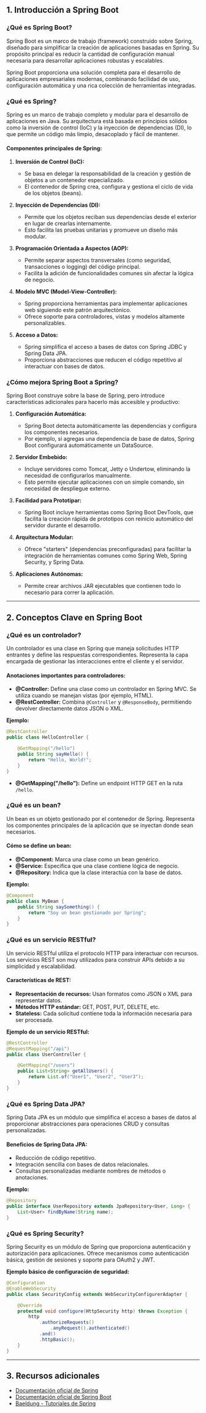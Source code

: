## **1. Introducción a Spring Boot**

### **¿Qué es Spring Boot?**
Spring Boot es un marco de trabajo (framework) construido sobre Spring, diseñado para simplificar la creación de aplicaciones basadas en Spring. Su propósito principal es reducir la cantidad de configuración manual necesaria para desarrollar aplicaciones robustas y escalables.

Spring Boot proporciona una solución completa para el desarrollo de aplicaciones empresariales modernas, combinando facilidad de uso, configuración automática y una rica colección de herramientas integradas.

### **¿Qué es Spring?**
Spring es un marco de trabajo completo y modular para el desarrollo de aplicaciones en Java. Su arquitectura está basada en principios sólidos como la inversión de control (IoC) y la inyección de dependencias (DI), lo que permite un código más limpio, desacoplado y fácil de mantener.

#### **Componentes principales de Spring:**
1. **Inversión de Control (IoC):**
    - Se basa en delegar la responsabilidad de la creación y gestión de objetos a un contenedor especializado.
    - El contenedor de Spring crea, configura y gestiona el ciclo de vida de los objetos (beans).

2. **Inyección de Dependencias (DI):**
    - Permite que los objetos reciban sus dependencias desde el exterior en lugar de crearlas internamente.
    - Esto facilita las pruebas unitarias y promueve un diseño más modular.

3. **Programación Orientada a Aspectos (AOP):**
    - Permite separar aspectos transversales (como seguridad, transacciones o logging) del código principal.
    - Facilita la adición de funcionalidades comunes sin afectar la lógica de negocio.

4. **Modelo MVC (Model-View-Controller):**
    - Spring proporciona herramientas para implementar aplicaciones web siguiendo este patrón arquitectónico.
    - Ofrece soporte para controladores, vistas y modelos altamente personalizables.

5. **Acceso a Datos:**
    - Spring simplifica el acceso a bases de datos con Spring JDBC y Spring Data JPA.
    - Proporciona abstracciones que reducen el código repetitivo al interactuar con bases de datos.

### **¿Cómo mejora Spring Boot a Spring?**
Spring Boot construye sobre la base de Spring, pero introduce características adicionales para hacerlo más accesible y productivo:

1. **Configuración Automática:**
    - Spring Boot detecta automáticamente las dependencias y configura los componentes necesarios.
    - Por ejemplo, si agregas una dependencia de base de datos, Spring Boot configurará automáticamente un DataSource.

2. **Servidor Embebido:**
    - Incluye servidores como Tomcat, Jetty o Undertow, eliminando la necesidad de configurarlos manualmente.
    - Esto permite ejecutar aplicaciones con un simple comando, sin necesidad de despliegue externo.

3. **Facilidad para Prototipar:**
    - Spring Boot incluye herramientas como Spring Boot DevTools, que facilita la creación rápida de prototipos con reinicio automático del servidor durante el desarrollo.

4. **Arquitectura Modular:**
    - Ofrece "starters" (dependencias preconfiguradas) para facilitar la integración de herramientas comunes como Spring Web, Spring Security, y Spring Data.

5. **Aplicaciones Autónomas:**
    - Permite crear archivos JAR ejecutables que contienen todo lo necesario para correr la aplicación.

---

## **2. Conceptos Clave en Spring Boot**

### **¿Qué es un controlador?**
Un controlador es una clase en Spring que maneja solicitudes HTTP entrantes y define las respuestas correspondientes. Representa la capa encargada de gestionar las interacciones entre el cliente y el servidor.

#### **Anotaciones importantes para controladores:**
- **@Controller:** Define una clase como un controlador en Spring MVC. Se utiliza cuando se manejan vistas (por ejemplo, HTML).
- **@RestController:** Combina `@Controller` y `@ResponseBody`, permitiendo devolver directamente datos JSON o XML.

**Ejemplo:**
```java
@RestController
public class HelloController {

    @GetMapping("/hello")
    public String sayHello() {
        return "Hello, World!";
    }
}
```
- **@GetMapping("/hello"):** Define un endpoint HTTP GET en la ruta `/hello`.

### **¿Qué es un bean?**
Un bean es un objeto gestionado por el contenedor de Spring. Representa los componentes principales de la aplicación que se inyectan donde sean necesarios.

#### **Cómo se define un bean:**
- **@Component:** Marca una clase como un bean genérico.
- **@Service:** Especifica que una clase contiene lógica de negocio.
- **@Repository:** Indica que la clase interactúa con la base de datos.

**Ejemplo:**
```java
@Component
public class MyBean {
    public String saySomething() {
        return "Soy un bean gestionado por Spring";
    }
}
```

### **¿Qué es un servicio RESTful?**
Un servicio RESTful utiliza el protocolo HTTP para interactuar con recursos. Los servicios REST son muy utilizados para construir APIs debido a su simplicidad y escalabilidad.

#### **Características de REST:**
- **Representación de recursos:** Usan formatos como JSON o XML para representar datos.
- **Métodos HTTP estándar:** GET, POST, PUT, DELETE, etc.
- **Stateless:** Cada solicitud contiene toda la información necesaria para ser procesada.

**Ejemplo de un servicio RESTful:**
```java
@RestController
@RequestMapping("/api")
public class UserController {

    @GetMapping("/users")
    public List<String> getAllUsers() {
        return List.of("User1", "User2", "User3");
    }
}
```

### **¿Qué es Spring Data JPA?**
Spring Data JPA es un módulo que simplifica el acceso a bases de datos al proporcionar abstracciones para operaciones CRUD y consultas personalizadas.

#### **Beneficios de Spring Data JPA:**
- Reducción de código repetitivo.
- Integración sencilla con bases de datos relacionales.
- Consultas personalizadas mediante nombres de métodos o anotaciones.

**Ejemplo:**
```java
@Repository
public interface UserRepository extends JpaRepository<User, Long> {
    List<User> findByName(String name);
}
```

### **¿Qué es Spring Security?**
Spring Security es un módulo de Spring que proporciona autenticación y autorización para aplicaciones. Ofrece mecanismos como autenticación básica, gestión de sesiones y soporte para OAuth2 y JWT.

**Ejemplo básico de configuración de seguridad:**
```java
@Configuration
@EnableWebSecurity
public class SecurityConfig extends WebSecurityConfigurerAdapter {

    @Override
    protected void configure(HttpSecurity http) throws Exception {
        http
            .authorizeRequests()
                .anyRequest().authenticated()
            .and()
            .httpBasic();
    }
}
```

---

## **3. Recursos adicionales**
- [Documentación oficial de Spring](https://spring.io/projects/spring-framework)
- [Documentación oficial de Spring Boot](https://spring.io/projects/spring-boot)
- [Baeldung - Tutoriales de Spring](https://www.baeldung.com/)

